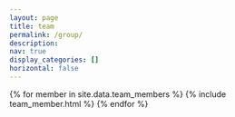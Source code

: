 ```yaml
---
layout: page
title: team
permalink: /group/
description: 
nav: true
display_categories: []
horizontal: false
---
```

<div class="projects container">
    <div class="grid">
      {% for member in site.data.team_members %}
        {% include team_member.html %}
      {% endfor %}
    </div>
</div>

